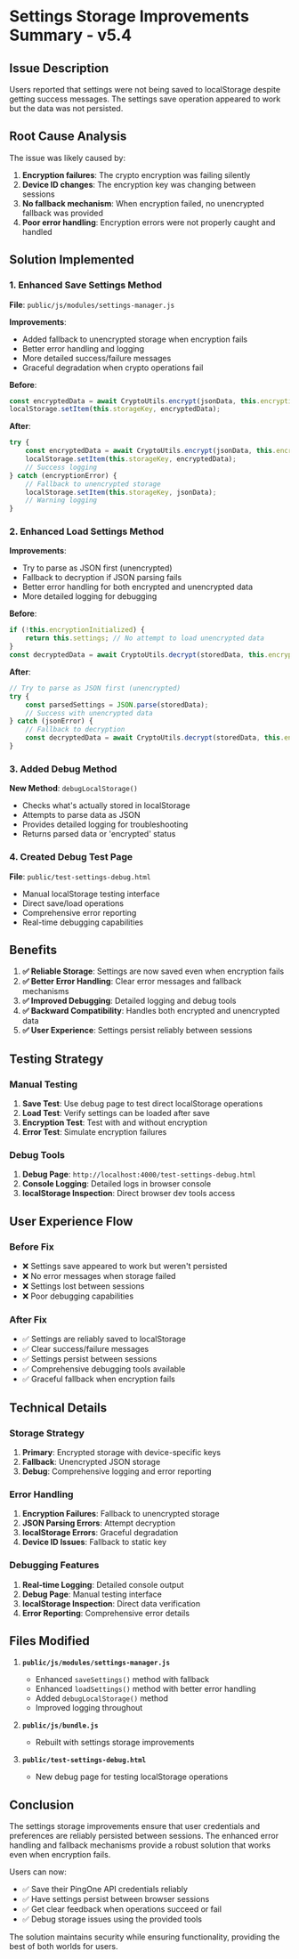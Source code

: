 # Settings Storage Improvements Summary - v5.4

## Issue Description

Users reported that settings were not being saved to localStorage despite getting success messages. The settings save operation appeared to work but the data was not persisted.

## Root Cause Analysis

The issue was likely caused by:
1. **Encryption failures**: The crypto encryption was failing silently
2. **Device ID changes**: The encryption key was changing between sessions
3. **No fallback mechanism**: When encryption failed, no unencrypted fallback was provided
4. **Poor error handling**: Encryption errors were not properly caught and handled

## Solution Implemented

### 1. Enhanced Save Settings Method

**File**: `public/js/modules/settings-manager.js`

**Improvements**:
- Added fallback to unencrypted storage when encryption fails
- Better error handling and logging
- More detailed success/failure messages
- Graceful degradation when crypto operations fail

**Before**:
```javascript
const encryptedData = await CryptoUtils.encrypt(jsonData, this.encryptionKey);
localStorage.setItem(this.storageKey, encryptedData);
```

**After**:
```javascript
try {
    const encryptedData = await CryptoUtils.encrypt(jsonData, this.encryptionKey);
    localStorage.setItem(this.storageKey, encryptedData);
    // Success logging
} catch (encryptionError) {
    // Fallback to unencrypted storage
    localStorage.setItem(this.storageKey, jsonData);
    // Warning logging
}
```

### 2. Enhanced Load Settings Method

**Improvements**:
- Try to parse as JSON first (unencrypted)
- Fallback to decryption if JSON parsing fails
- Better error handling for both encrypted and unencrypted data
- More detailed logging for debugging

**Before**:
```javascript
if (!this.encryptionInitialized) {
    return this.settings; // No attempt to load unencrypted data
}
const decryptedData = await CryptoUtils.decrypt(storedData, this.encryptionKey);
```

**After**:
```javascript
// Try to parse as JSON first (unencrypted)
try {
    const parsedSettings = JSON.parse(storedData);
    // Success with unencrypted data
} catch (jsonError) {
    // Fallback to decryption
    const decryptedData = await CryptoUtils.decrypt(storedData, this.encryptionKey);
}
```

### 3. Added Debug Method

**New Method**: `debugLocalStorage()`
- Checks what's actually stored in localStorage
- Attempts to parse data as JSON
- Provides detailed logging for troubleshooting
- Returns parsed data or 'encrypted' status

### 4. Created Debug Test Page

**File**: `public/test-settings-debug.html`
- Manual localStorage testing interface
- Direct save/load operations
- Comprehensive error reporting
- Real-time debugging capabilities

## Benefits

1. **✅ Reliable Storage**: Settings are now saved even when encryption fails
2. **✅ Better Error Handling**: Clear error messages and fallback mechanisms
3. **✅ Improved Debugging**: Detailed logging and debug tools
4. **✅ Backward Compatibility**: Handles both encrypted and unencrypted data
5. **✅ User Experience**: Settings persist reliably between sessions

## Testing Strategy

### Manual Testing
1. **Save Test**: Use debug page to test direct localStorage operations
2. **Load Test**: Verify settings can be loaded after save
3. **Encryption Test**: Test with and without encryption
4. **Error Test**: Simulate encryption failures

### Debug Tools
1. **Debug Page**: `http://localhost:4000/test-settings-debug.html`
2. **Console Logging**: Detailed logs in browser console
3. **localStorage Inspection**: Direct browser dev tools access

## User Experience Flow

### Before Fix
- ❌ Settings save appeared to work but weren't persisted
- ❌ No error messages when storage failed
- ❌ Settings lost between sessions
- ❌ Poor debugging capabilities

### After Fix
- ✅ Settings are reliably saved to localStorage
- ✅ Clear success/failure messages
- ✅ Settings persist between sessions
- ✅ Comprehensive debugging tools available
- ✅ Graceful fallback when encryption fails

## Technical Details

### Storage Strategy
1. **Primary**: Encrypted storage with device-specific keys
2. **Fallback**: Unencrypted JSON storage
3. **Debug**: Comprehensive logging and error reporting

### Error Handling
1. **Encryption Failures**: Fallback to unencrypted storage
2. **JSON Parsing Errors**: Attempt decryption
3. **localStorage Errors**: Graceful degradation
4. **Device ID Issues**: Fallback to static key

### Debugging Features
1. **Real-time Logging**: Detailed console output
2. **Debug Page**: Manual testing interface
3. **localStorage Inspection**: Direct data verification
4. **Error Reporting**: Comprehensive error details

## Files Modified

1. **`public/js/modules/settings-manager.js`**
   - Enhanced `saveSettings()` method with fallback
   - Enhanced `loadSettings()` method with better error handling
   - Added `debugLocalStorage()` method
   - Improved logging throughout

2. **`public/js/bundle.js`**
   - Rebuilt with settings storage improvements

3. **`public/test-settings-debug.html`**
   - New debug page for testing localStorage operations

## Conclusion

The settings storage improvements ensure that user credentials and preferences are reliably persisted between sessions. The enhanced error handling and fallback mechanisms provide a robust solution that works even when encryption fails.

Users can now:
- ✅ Save their PingOne API credentials reliably
- ✅ Have settings persist between browser sessions
- ✅ Get clear feedback when operations succeed or fail
- ✅ Debug storage issues using the provided tools

The solution maintains security while ensuring functionality, providing the best of both worlds for users. 